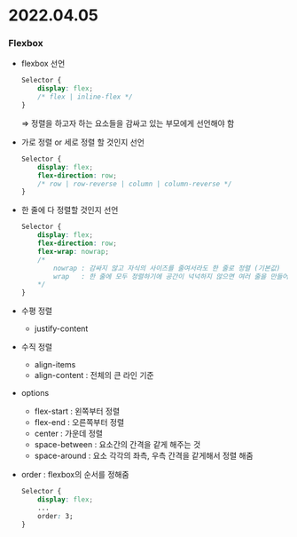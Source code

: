 # 2022.04.05

### Flexbox

- flexbox 선언
    
    ```css
    Selector {
    	display: flex;
    	/* flex | inline-flex */
    }
    ```
    
    ⇒ 정렬을 하고자 하는 요소들을 감싸고 있는 부모에게 선언해야 함
    

- 가로 정렬 or 세로 정렬 할 것인지 선언
    
    ```css
    Selector {
    	display: flex;
    	flex-direction: row;
    	/* row | row-reverse | column | column-reverse */
    }
    ```
    

- 한 줄에 다 정렬할 것인지 선언
    
    ```css
    Selector {
    	display: flex;
    	flex-direction: row;
    	flex-wrap: nowrap;
    	/* 
    		nowrap : 감싸지 않고 자식의 사이즈를 줄여서라도 한 줄로 정렬 (기본값)
    		wrap   : 한 줄에 모두 정렬하기에 공간이 넉넉하지 않으면 여러 줄을 만들어 버림
    	*/
    }
    ```
    
- 수평 정렬
    - justify-content
- 수직 정렬
    - align-items
    - align-content : 전체의 큰 라인 기준
- options
    - flex-start  : 왼쪽부터 정렬
    - flex-end : 오른쪽부터 정렬
    - center : 가운데 정렬
    - space-between : 요소간의 간격을 같게 해주는 것
    - space-around : 요소 각각의 좌측, 우측 간격을 같게해서 정렬 해줌
- order : flexbox의 순서를 정해줌
    
    ```css
    Selector {
    	display: flex;
    	...
    	order: 3;
    }
    ```

